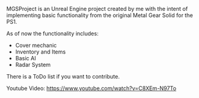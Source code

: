 MGSProject is an Unreal Engine project created by me with the intent of implementing
basic functionality from the original Metal Gear Solid for the PS1.

As of now the functionality includes:
  - Cover mechanic
  - Inventory and Items
  - Basic AI
  - Radar System
 
There is a ToDo list if you want to contribute.

Youtube Video: https://www.youtube.com/watch?v=C8XEm-N97To
